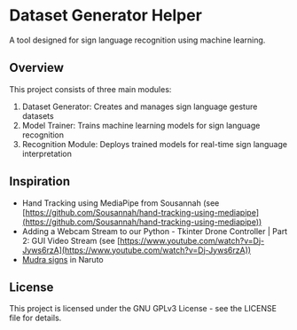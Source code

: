 # Dataset Generator Helper

A tool designed for sign language recognition using machine learning.

## Overview

This project consists of three main modules:
1. Dataset Generator: Creates and manages sign language gesture datasets
2. Model Trainer: Trains machine learning models for sign language recognition
3. Recognition Module: Deploys trained models for real-time sign language interpretation

## Inspiration

 - Hand Tracking using MediaPipe from Sousannah (see [https://github.com/Sousannah/hand-tracking-using-mediapipe](https://github.com/Sousannah/hand-tracking-using-mediapipe))
 - Adding a Webcam Stream to our Python - Tkinter Drone Controller | Part 2: GUI Video Stream (see [https://www.youtube.com/watch?v=Dj-Jyws6rzA](https://www.youtube.com/watch?v=Dj-Jyws6rzA))
 - [Mudra signs](https://naruto.fandom.com/fr/wiki/Mudr%C3%A2) in Naruto

## License

This project is licensed under the GNU GPLv3 License - see the LICENSE file for details.